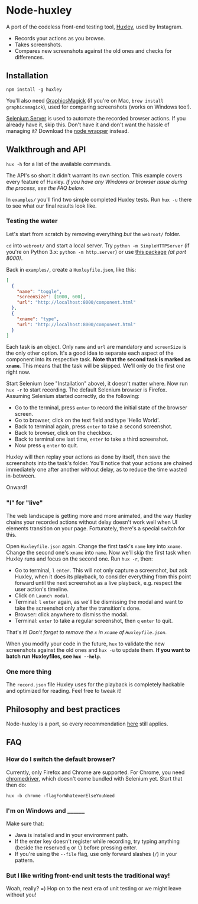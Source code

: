# Node-huxley

A port of the codeless front-end testing tool, [Huxley](https://github.com/facebook/huxley), used by Instagram.

- Records your actions as you browse.
- Takes screenshots.
- Compares new screenshots against the old ones and checks for differences.

## Installation

```
npm install -g huxley
```

You'll also need [GraphicsMagick](http://www.graphicsmagick.org) (if you're on Mac, `brew install graphicsmagick`), used for comparing screenshots (works on Windows too!).

[Selenium Server](http://docs.seleniumhq.org/download/) is used to automate the recorded browser actions. If you already have it, skip this. Don't have it and don't want the hassle of managing it? Download the [node wrapper](https://github.com/eugeneware/selenium-server) instead.

## Walkthrough and API

`hux -h` for a list of the available commands.

The API's so short it didn't warrant its own section. This example covers every feature of Huxley. _If you have any Windows or browser issue during the process, see the FAQ below._

In `examples/` you'll find two simple completed Huxley tests. Run `hux -u` there to see what our final results look like.

### Testing the water

Let's start from scratch by removing everything _but_ the `webroot/` folder.

`cd` into `webroot/` and start a local server. Try `python -m SimpleHTTPServer` (if you're on Python 3.x: `python -m http.server`) or use [this package](https://github.com/nodeapps/http-server) _(at port 8000)_.

Back in `examples/`, create a `Huxleyfile.json`, like this:

```json
[
  {
    "name": "toggle",
    "screenSize": [1000, 600],
    "url": "http://localhost:8000/component.html"
  },
  {
    "xname": "type",
    "url": "http://localhost:8000/component.html"
  }
]
```

Each task is an object. Only `name` and `url` are mandatory and `screenSize` is the only other option. It's a good idea to separate each aspect of the component into its respective task. **Note that the second task is marked as `xname`**. This means that the task will be skipped. We'll only do the first one right now.

Start Selenium (see "Installation" above), it doesn't matter where. Now run `hux -r` to start recording. The default Selenium browser is Firefox. Assuming Selenium started correctly, do the following:

- Go to the terminal, press `enter` to record the initial state of the browser screen.
- Go to browser, click on the text field and type 'Hello World'.
- Back to terminal again, press `enter` to take a second screenshot.
- Back to browser, click on the checkbox.
- Back to terminal one last time, `enter` to take a third screenshot.
- Now press `q` `enter` to quit.

Huxley will then replay your actions as done by itself, then save the screenshots into the task's folder. You'll notice that your actions are chained immediately one after another without delay, as to reduce the time wasted in-between.

Onward!

### "l" for "live"

The web landscape is getting more and more animated, and the way Huxley chains your recorded actions without delay doesn't work well when UI elements transition on your page. Fortunately, there's a special switch for this.

Open `Huxleyfile.json` again. Change the first task's `name` key into `xname`. Change the second one's `xname` into `name`. Now we'll skip the first task when Huxley runs and focus on the second one. Run `hux -r`, then:

- Go to terminal, `l` `enter`. This will not only capture a screenshot, but ask Huxley, when it does its playback, to consider everything from this point forward until the next screenshot as a live playback, e.g. respect the user action's timeline.
- Click on `Launch modal`.
- Terminal: `l` `enter` again, as we'll be dismissing the modal and want to take the screenshot only after the transition's done.
- Browser: click anywhere to dismiss the modal.
- Terminal: `enter` to take a regular screenshot, then `q` `enter` to quit.

That's it! _Don't forget to remove the `x` in `xname` of `Huxleyfile.json`_.

When you modify your code in the future, `hux` to validate the new screenshots against the old ones and `hux -u` to update them. **If you want to batch run Huxleyfiles, see `hux --help`**.

### One more thing

The `record.json` file Huxley uses for the playback is completely hackable and optimized for reading. Feel free to tweak it!

## Philosophy and best practices

Node-huxley is a port, so every recommendation [here](https://github.com/facebook/huxley#best-practices) still applies.

## FAQ

### How do I switch the default browser?

Currently, only Firefox and Chrome are supported. For Chrome, you need [chromedriver](https://code.google.com/p/chromedriver/downloads/list), which doesn't come bundled with Selenium yet. Start that then do:

```
hux -b chrome -flagForWhateverElseYouNeed
```

### I'm on Windows and ______

Make sure that:

- Java is installed and in your environment path.
- If the enter key doesn't register while recording, try typing anything (beside the reserved `q` or `l`) before pressing enter.
- If you're using the `--file` flag, use only forward slashes (`/`) in your pattern.

### But I like writing front-end unit tests the traditional way!

Woah, really? =) Hop on to the next era of unit testing or we might leave without you!
